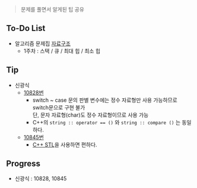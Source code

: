 > 문제를 풀면서 알게된 팁 공유

## To-Do List
- 알고리즘 문제집 [자료구조](https://www.acmicpc.net/workbook/view/1442)
    - 1주차 : 스택 / 큐 / 최대 힙 / 최소 힙 

## Tip

- 신광식
    - [10828번](https://github.com/mel1015/algorithm-study/blob/master/%EA%B2%A8%EC%9A%B8%EB%B0%A9%ED%95%99%20%EC%8A%A4%ED%84%B0%EB%94%94/week_1/10828_mel1015.cpp)
        - switch ~ case 문의 판별 변수에는 정수 자료형만 사용 가능하므로 switch문으로 구현 불가<BR>
        단, 문자 자료형(char)도 정수 자료형이므로 사용 가능 
        - C++의 `string :: operator == ()` 와 `string :: compare ()` 는 동일하다.     
    - [10845번](https://github.com/mel1015/algorithm-study/blob/10845/Winter_Vacation/week_1/10845_mel1015.cpp)
        - [C++ STL](http://www.cplusplus.com/reference/stl/)을 사용하면 편하다.
## Progress
- 신광식 : 10828, 10845